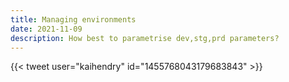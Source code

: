 ```yaml
---
title: Managing environments
date: 2021-11-09
description: How best to parametrise dev,stg,prd parameters?
---
```


{{< tweet user="kaihendry" id="1455768043179683843" >}}
